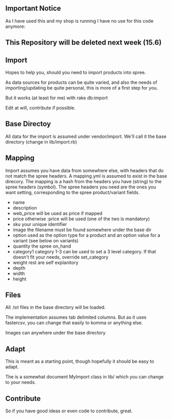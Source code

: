  Important Notice
-------

As I have used this and my shop is running I have no use for this code anymore:

This Repository will be deleted next week (15.6)
-------

 Import
-------
Hopes to help you, should you need to import products into spree.

As data sources for products can be quite varied, and also the needs of importing/updating be quite personal, this is more of a first step for you.

But it works (at least for me) with rake db:import

Edit at will, contribute if possible.

Base Directoy
-------------
All data for the import is assumed under vendor/import. We'll call it the base directory (change in lib/import.rb)

Mapping
-------
Import assumes you have data from somewhere else, with headers that do not match the spree headers. A mapping.yml is assumed to exist in the base direcory. The mapping is a hash from the headers you have (string) to the spree headers (symbol). The spree headers you need are the ones you want setting, corresponding to the spree product/variant fields.

- name
- description
- web_price		will be used as price if mapped
- price			otherwise :price will be used (one of the two is mandatory)
- sku			your unique identifier
- image			the filename must be found somewhere under the base dir
- option 		used as the option type for a product and an option value for a variant (see below on variants)
- quantity 		the spree on_hand 
- category1 		category 1-3 can be used to set a 3 level category. If that doesn't fit your needs, override set_category 
- weight 		rest are self explanitory
- depth
- width
- height

Files
-----
All .txt files in the base directory will be loaded. 

The implementation assumes tab delimited columns. But as it uses fastercsv, you can change that easily to komma or anything else.

Images can anywhere under the base directory

Adapt
-----
This is meant as a starting point, though hopefully it should be easy to adapt.

The is a somewhat document MyImport class in lib/ which you can change to your needs.

Contribute
----------

So if you have good ideas or even code to contribute, great.
